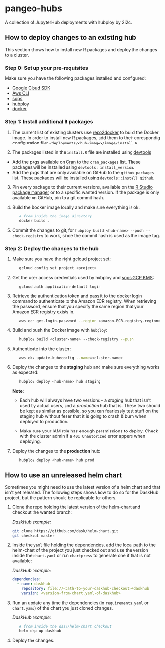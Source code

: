 
# pangeo-hubs

A collection of JupyterHub deployments with hubploy by 2i2c.

## How to deploy changes to an existing hub

This section shows how to install new R packages and deploy the changes to a cluster.

### Step 0: Set up your pre-requisites
Make sure you have the following packages installed and configured:

   - [Google Cloud SDK](https://cloud.google.com/sdk/docs/install)
   - [Aws CLI](https://docs.aws.amazon.com/cli/latest/userguide/cli-configure-quickstart.html)
   - [sops](https://github.com/mozilla/sops/releases)
   - [hubploy](https://github.com/yuvipanda/hubploy)
   - [docker](https://docs.docker.com/install/)

### Step 1: Install additional R packages

1. The current list of existing clusters use [repo2docker](https://repo2docker.readthedocs.io/en/latest/)
to build the Docker image. In order to install new R packages, add them to their corespondig configuration
file: `<deployments/<hub-image>/image/install.R`

2. The packages listed in the `install.R` file are installed using
[devtools](https://www.r-project.org/nosvn/pandoc/devtools.html)

- Add the pkgs available on [Cran](https://cran.r-project.org) to the `cran_packages`
  list. These packages will be installed using `devtools::install_version`.
- Add the pkgs that are only available on GitHub to the `github_packages` list.
  These packages will be installed using `devtools::install_github`.

3. Pin every package to their current versions, available on the
[R Studio package manager](https://packagemanager.rstudio.com/client/#/repos/1/packages)
or to a specific wanted version. If the package is only available on GitHub, pin to a git commit hash.

4. Build the Docker image locally and make sure everything is ok.

   ```bash
      # from inside the image directory
      docker build .
   ```

5. Commit the changes to git, for `hubploy build <hub-name> --push --check-registry` to work,
since the commit hash is used as the image tag.

### Step 2: Deploy the changes to the hub

1. Make sure you have the right gcloud project set:

   ```bash
      gcloud config set project <project>
   ```

3. Get the user access credentials used by hubploy and [sops GCP KMS](https://github.com/mozilla/sops#22encrypting-using-gcp-kms):

   ```bash
      gcloud auth application-default login
   ```

4. Retrieve the authentication token and pass it to the docker login command to authenticate to the Amazon ECR registry.
   When retrieving the password, ensure that you specify the same region that your Amazon ECR registry exists in.

   ```bash
      aws ecr get-login-password --region <amazon-ECR-registry-region> | docker login --username AWS --password-stdin <aws_account_id>.dkr.ecr.<amazon-ECR-registry-region>.amazonaws.com
   ```

5. Build and push the Docker image with `hubploy`:

   ```bash
      hubploy build <cluster-name> --check-registry --push
   ```

6. Authenticate into the cluster:

   ```bash
      aws eks update-kubeconfig --name=<cluster-name>
   ```

7. Deploy the changes to the **staging** hub and make sure everything works as expected:

   ```bash
      hubploy deploy <hub-name> hub staging
   ```

   **Note**: 
      * Each hub will always have two versions - a *staging* hub that isn’t used
      by actual users, and a *production* hub that is. These two should be
      kept as similar as possible, so you can fearlessly test stuff on the
      staging hub without feaer that it is going to crash & burn when deployed
      to production.

      * Make sure your IAM role has enough persmissions to deploy. Check with the cluster admin if
      a `401 Unautorized` error appers when deploying.

8. Deploy the changes to the **production** hub:

   ```bash
      hubploy deploy <hub-name> hub prod
   ```

## How to use an unreleased helm chart

Sometimes you might need to use the latest version of a helm chart and that isn't yet released.
The following steps shows how to do so for the DaskHub project, but the pattern
should be replicable for others.

1. Clone the repo holding the latest version of the helm-chart and checkout the wanted branch:

   *DaskHub example:*

   ```bash
   git clone https://github.com/dask/helm-chart.git
   git checkout master
2. Inside the `yaml` file holding the dependencies, add the local path to the helm-chart of the project
you just checked out and use the version inside the `chart.yaml` or run `chartpress` to generate one if
that is not available:

   *DaskHub example:*

   ```yaml
   dependencies:
     - name: daskhub
       repository: file://<path-to-your-daskhub-checkout>/daskhub
       version: <version-from-chart.yaml-of-daskhub>
   ```

3. Run an update any time the dependencies (in `requirements.yaml` or `Chart.yaml`) of the chart you
just cloned changes.

      *DaskHub example:*

      ```bash
         # from inside the dask/helm-chart checkout
         helm dep up daskhub
      ```

4. Deploy the changes.
